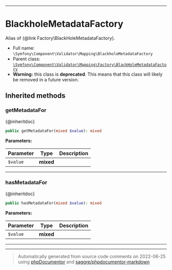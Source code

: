 ***

# BlackholeMetadataFactory

Alias of {@link Factory\BlackHoleMetadataFactory}.



* Full name: `\Symfony\Component\Validator\Mapping\BlackholeMetadataFactory`
* Parent class: [`\Symfony\Component\Validator\Mapping\Factory\BlackHoleMetadataFactory`](./Factory/BlackHoleMetadataFactory.md)
* **Warning:** this class is **deprecated**. This means that this class will likely be removed in a future version.






## Inherited methods


### getMetadataFor

{@inheritdoc}

```php
public getMetadataFor(mixed $value): mixed
```








**Parameters:**

| Parameter | Type | Description |
|-----------|------|-------------|
| `$value` | **mixed** |  |




***

### hasMetadataFor

{@inheritdoc}

```php
public hasMetadataFor(mixed $value): mixed
```








**Parameters:**

| Parameter | Type | Description |
|-----------|------|-------------|
| `$value` | **mixed** |  |




***


***
> Automatically generated from source code comments on 2022-06-25 using [phpDocumentor](http://www.phpdoc.org/) and [saggre/phpdocumentor-markdown](https://github.com/Saggre/phpDocumentor-markdown)
